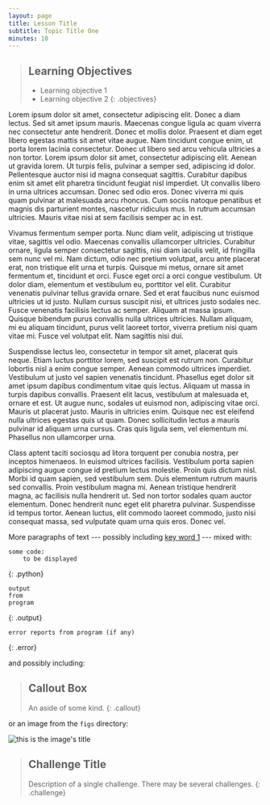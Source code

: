 ```yaml
---
layout: page
title: Lesson Title
subtitle: Topic Title One
minutes: 10
---
```

> ## Learning Objectives
>
> * Learning objective 1
> * Learning objective 2
{: .objectives}

Lorem ipsum dolor sit amet, consectetur adipiscing elit. Donec a
diam lectus. Sed sit amet ipsum mauris. Maecenas congue ligula ac quam
viverra nec consectetur ante hendrerit. Donec et mollis
dolor. Praesent et diam eget libero egestas mattis sit amet vitae
augue. Nam tincidunt congue enim, ut porta lorem lacinia
consectetur. Donec ut libero sed arcu vehicula ultricies a non
tortor. Lorem ipsum dolor sit amet, consectetur adipiscing
elit. Aenean ut gravida lorem. Ut turpis felis, pulvinar a semper sed,
adipiscing id dolor. Pellentesque auctor nisi id magna consequat
sagittis. Curabitur dapibus enim sit amet elit pharetra tincidunt
feugiat nisl imperdiet. Ut convallis libero in urna ultrices
accumsan. Donec sed odio eros. Donec viverra mi quis quam pulvinar at
malesuada arcu rhoncus. Cum sociis natoque penatibus et magnis dis
parturient montes, nascetur ridiculus mus. In rutrum accumsan
ultricies. Mauris vitae nisi at sem facilisis semper ac in est.

Vivamus fermentum semper porta. Nunc diam velit, adipiscing ut
tristique vitae, sagittis vel odio. Maecenas convallis ullamcorper
ultricies. Curabitur ornare, ligula semper consectetur sagittis, nisi
diam iaculis velit, id fringilla sem nunc vel mi. Nam dictum, odio nec
pretium volutpat, arcu ante placerat erat, non tristique elit urna et
turpis. Quisque mi metus, ornare sit amet fermentum et, tincidunt et
orci. Fusce eget orci a orci congue vestibulum. Ut dolor diam,
elementum et vestibulum eu, porttitor vel elit. Curabitur venenatis
pulvinar tellus gravida ornare. Sed et erat faucibus nunc euismod
ultricies ut id justo. Nullam cursus suscipit nisi, et ultrices justo
sodales nec. Fusce venenatis facilisis lectus ac semper. Aliquam at
massa ipsum. Quisque bibendum purus convallis nulla ultrices
ultricies. Nullam aliquam, mi eu aliquam tincidunt, purus velit
laoreet tortor, viverra pretium nisi quam vitae mi. Fusce vel volutpat
elit. Nam sagittis nisi dui.

Suspendisse lectus leo, consectetur in tempor sit amet, placerat quis
neque. Etiam luctus porttitor lorem, sed suscipit est rutrum
non. Curabitur lobortis nisl a enim congue semper. Aenean commodo
ultrices imperdiet. Vestibulum ut justo vel sapien venenatis
tincidunt. Phasellus eget dolor sit amet ipsum dapibus condimentum
vitae quis lectus. Aliquam ut massa in turpis dapibus
convallis. Praesent elit lacus, vestibulum at malesuada et, ornare et
est. Ut augue nunc, sodales ut euismod non, adipiscing vitae
orci. Mauris ut placerat justo. Mauris in ultricies enim. Quisque nec
est eleifend nulla ultrices egestas quis ut quam. Donec sollicitudin
lectus a mauris pulvinar id aliquam urna cursus. Cras quis ligula sem,
vel elementum mi. Phasellus non ullamcorper urna.

Class aptent taciti sociosqu ad litora torquent per conubia nostra,
per inceptos himenaeos. In euismod ultrices facilisis. Vestibulum
porta sapien adipiscing augue congue id pretium lectus molestie. Proin
quis dictum nisl. Morbi id quam sapien, sed vestibulum sem. Duis
elementum rutrum mauris sed convallis. Proin vestibulum magna
mi. Aenean tristique hendrerit magna, ac facilisis nulla hendrerit
ut. Sed non tortor sodales quam auctor elementum. Donec hendrerit nunc
eget elit pharetra pulvinar. Suspendisse id tempus tortor. Aenean
luctus, elit commodo laoreet commodo, justo nisi consequat massa, sed
vulputate quam urna quis eros. Donec vel.

More paragraphs of text
--- possibly including [key word 1](reference.html#key-word-1) ---
mixed with:

~~~
some code:
    to be displayed
~~~
{: .python}
~~~
output
from
program
~~~
{: .output}
~~~
error reports from program (if any)
~~~
{: .error}

and possibly including:

> ## Callout Box
>
> An aside of some kind.
{: .callout}

or an image from the `figs` directory:

![this is the image's title](fig/example.svg "this is the image's alt text")

> ## Challenge Title
>
> Description of a single challenge.
> There may be several challenges.
{: .challenge}

